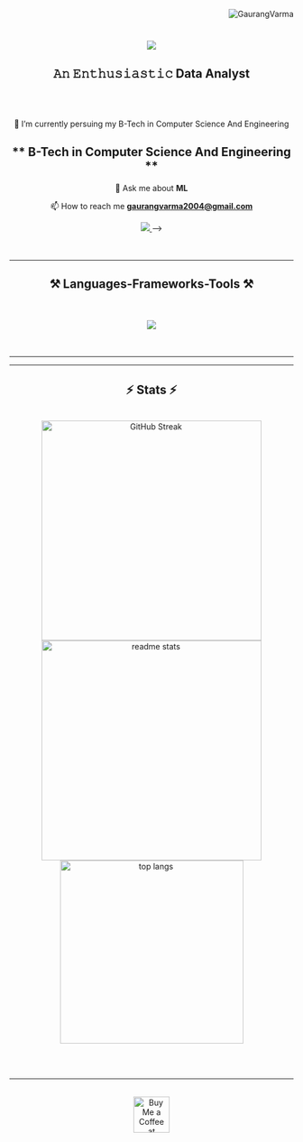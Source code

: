 <p align="right"> <img src="https://komarev.com/ghpvc/?username=GaurangVarma&label=Profile%20Views&color=0e75b6&style=flat" alt="GaurangVarma" /> </p>

<h1 align="center">
    <img src="https://readme-typing-svg.herokuapp.com/?font=Righteous&size=45&center=true&vCenter=true&width=500&height=70&duration=4000&lines=Hi+There!+👋;+I'm+Gaurang+Varma!;" />
</h1>
   
<h2 align="center">𝙰𝚗 𝙴𝚗𝚝𝚑𝚞𝚜𝚒𝚊𝚜𝚝𝚒𝚌 Data Analyst </h2>
<br><br> <br>
 
<div align="center">
🌱 I’m currently persuing my B-Tech in Computer Science And Engineering <h2>** B-Tech in Computer Science And Engineering **</h2>


💬 Ask me about **ML**

📫 How to reach me **gaurangvarma2004@gmail.com**
</div>

  
<div align="center"> 
  <a href="mailto:gaurangvarma2004@gmail.com">
    <img src="https://img.shields.io/badge/Gmail-333333?style=for-the-badge&logo=gmail&logoColor=red" />
  </a>
<!--   <a href="https://www.linkedin.com/in/vinudev-t-v-38a7151ba/" target="_blank">
    <img src="https://img.shields.io/badge/LinkedIn-0077B5?style=for-the-badge&logo=linkedin&logoColor=white" target="_blank" />
  </a>
  <a href="https://thakiyel3369.wixsite.com/vinudev" target="_blank">
     <img src="https://img.shields.io/badge/Portfolio-FF5722?style=for-the-badge&logo=todoist&logoColor=white" target="_blank" /> <!-- sqlite, safari, google-chrome are other good icon options -->
<!--   </a> --> -->
</div>
<br><br>
<hr/>

<h2 align="center">⚒️ Languages-Frameworks-Tools ⚒️</h2>
<br><br>
<div align="center">
    <img src="https://skillicons.dev/icons?i=python,c,html,css" /><br>
<!--        <img src="https://skillicons.dev/icons?i=mysql,react,bootstrap,firebase,html,css,vscode,github,tailwind,git,figma" /> -->
</div>
<br><br>
<hr/>

<hr/>
<h2 align="center">⚡ Stats ⚡</h2>
<br>
<div align=center>
 <img width=390 src="https://github-readme-streak-stats.herokuapp.com?user=GaurangVarma&theme=merko&border_radius=7.3" alt="GitHub Streak" />
  <img width=390 src="https://github-readme-stats.vercel.app/api?username=GaurangVarma&count_private=true&show_icons=true&theme=merko&rank_icon=github&border_radius=10&short_numbers=true" alt="readme stats" />
  <br/>
  <img width=325 align="center" src="https://github-readme-stats.vercel.app/api/top-langs/?username=GaurangVarma&hide=HTML&langs_count=8&layout=compact&theme=merko&border_radius=10&size_weight=0.5&count_weight=0.5&exclude_repo=github-readme-stats&short_numbers=true" alt="top langs" />
</div>

<br/><br/>

<hr/>

<br/>

<div align="center">
<a href='https://thakiyel3369.wixsite.com/vinudev' target='_blank'><img height='64' style='border:0px;height:64px;' src='https://storage.ko-fi.com/cdn/kofi1.png?v=3' border='0' alt='Buy Me a Coffee at https://thakiyel3369.wixsite.com/vinudev' /></a>
</div>

<br/>
